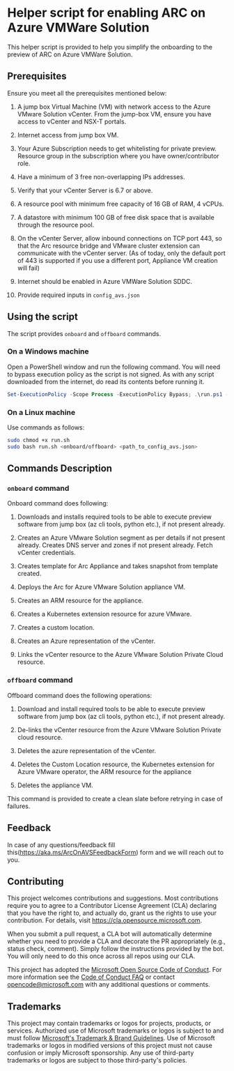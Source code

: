 # Helper script for enabling ARC on Azure VMWare Solution

This helper script is provided to help you simplify the onboarding to the preview of ARC on Azure VMWare Solution.

## Prerequisites

Ensure you meet all the prerequisites mentioned below:

1. A jump box Virtual Machine (VM) with network access to the Azure VMware Solution vCenter. From the jump-box VM, ensure you have access to vCenter and NSX-T portals. 

2. Internet access from jump box VM.

3. Your Azure Subscription needs to get whitelisting for private preview. Resource group in the subscription where you have owner/contributor role.

4. Have a minimum of 3 free non-overlapping IPs addresses.

5. Verify that your vCenter Server is 6.7 or above.

6. A resource pool with minimum free capacity of 16 GB of RAM, 4 vCPUs.

7. A datastore with minimum 100 GB of free disk space that is available through the resource pool.

8. On the vCenter Server, allow inbound connections on TCP port 443, so that the Arc resource bridge and VMware cluster extension can communicate with the vCenter server.
(As of today, only the default port of 443 is supported if you use a different port, Appliance VM creation will fail) 

9. Internet should be enabled in Azure VMWare Solution SDDC.

10. Provide required inputs in `config_avs.json`

## Using the script

The script provides `onboard` and `offboard` commands.

### On a Windows machine

Open a PowerShell window and run the following command. You will need to bypass execution policy as the script is not signed.
As with any script downloaded from the internet, do read its contents before running it.

```powershell
Set-ExecutionPolicy -Scope Process -ExecutionPolicy Bypass; .\run.ps1 -Operation <onboard/offboard> -FilePath <path_to_config_avs.json>
```

### On a Linux machine

Use commands as follows:

```bash
sudo chmod +x run.sh 
sudo bash run.sh <onboard/offboard> <path_to_config_avs.json>
```

## Commands Description

### `onboard` command

Onboard command does following:

1. Downloads and installs required tools to be able to execute preview software from jump box (az cli tools, python etc.), if not present already. 

2. Creates an Azure VMware Solution segment as per details if not present already. Creates DNS server and zones if not present already. Fetch vCenter credentials. 

3. Creates template for Arc Appliance and takes snapshot from template created. 

4. Deploys the Arc for Azure VMware Solution appliance VM. 

5. Creates an ARM resource for the appliance. 

6. Creates a Kubernetes extension resource for azure VMware. 

7. Creates a custom location.  

8. Creates an Azure representation of the vCenter. 

9. Links the vCenter resource to the Azure VMware Solution Private Cloud resource. 

### `offboard` command

Offboard command does the following operations:

1. Download and install required tools to be able to execute preview software from jump box (az cli tools, python etc.), if not present already. 

2. De-links the vCenter resource from the Azure VMware Solution Private cloud resource. 

3. Deletes the azure representation of the vCenter. 

4. Deletes the Custom Location resource, the Kubernetes extension for Azure VMware operator, the ARM resource for the appliance 

5. Deletes the appliance VM. 

This command is provided to create a clean slate before retrying in case of failures.

## Feedback

In case of any questions/feedback fill this(https://aka.ms/ArcOnAVSFeedbackForm) form and we will reach out to you.

## Contributing

This project welcomes contributions and suggestions.  Most contributions require you to agree to a
Contributor License Agreement (CLA) declaring that you have the right to, and actually do, grant us
the rights to use your contribution. For details, visit https://cla.opensource.microsoft.com.

When you submit a pull request, a CLA bot will automatically determine whether you need to provide
a CLA and decorate the PR appropriately (e.g., status check, comment). Simply follow the instructions
provided by the bot. You will only need to do this once across all repos using our CLA.

This project has adopted the [Microsoft Open Source Code of Conduct](https://opensource.microsoft.com/codeofconduct/).
For more information see the [Code of Conduct FAQ](https://opensource.microsoft.com/codeofconduct/faq/) or
contact [opencode@microsoft.com](mailto:opencode@microsoft.com) with any additional questions or comments.

## Trademarks

This project may contain trademarks or logos for projects, products, or services. Authorized use of Microsoft 
trademarks or logos is subject to and must follow 
[Microsoft's Trademark & Brand Guidelines](https://www.microsoft.com/en-us/legal/intellectualproperty/trademarks/usage/general).
Use of Microsoft trademarks or logos in modified versions of this project must not cause confusion or imply Microsoft sponsorship.
Any use of third-party trademarks or logos are subject to those third-party's policies.
